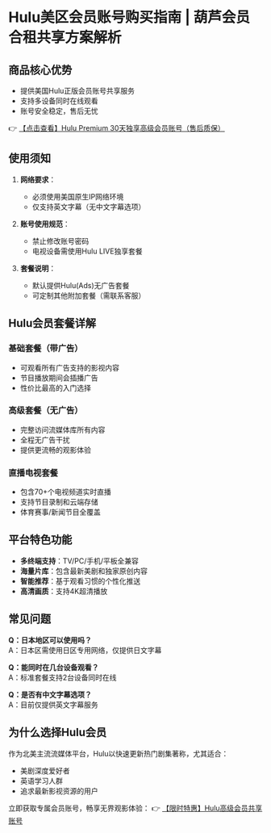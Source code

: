 # Hulu美区会员账号购买指南 | 葫芦会员合租共享方案解析

## 商品核心优势
- 提供美国Hulu正版会员账号共享服务
- 支持多设备同时在线观看
- 账号安全稳定，售后无忧

👉 [【点击查看】Hulu Premium 30天独享高级会员账号（售后质保）](https://bit.ly/HuLu_vip)

## 使用须知
1. **网络要求**：
   - 必须使用美国原生IP网络环境
   - 仅支持英文字幕（无中文字幕选项）

2. **账号使用规范**：
   - 禁止修改账号密码
   - 电视设备需使用Hulu LIVE独享套餐

3. **套餐说明**：
   - 默认提供Hulu(Ads)无广告套餐
   - 可定制其他附加套餐（需联系客服）

## Hulu会员套餐详解

### 基础套餐（带广告）
- 可观看所有广告支持的影视内容
- 节目播放期间会插播广告
- 性价比最高的入门选择

### 高级套餐（无广告）
- 完整访问流媒体库所有内容
- 全程无广告干扰
- 提供更流畅的观影体验

### 直播电视套餐
- 包含70+个电视频道实时直播
- 支持节目录制和云端存储
- 体育赛事/新闻节目全覆盖

## 平台特色功能
- **多终端支持**：TV/PC/手机/平板全兼容
- **海量片库**：包含最新美剧和独家原创内容
- **智能推荐**：基于观看习惯的个性化推送
- **高清画质**：支持4K超清播放

## 常见问题
**Q：日本地区可以使用吗？**  
A：日本区需使用日区专用网络，仅提供日文字幕

**Q：能同时在几台设备观看？**  
A：标准套餐支持2台设备同时在线

**Q：是否有中文字幕选项？**  
A：目前仅提供英文字幕服务

## 为什么选择Hulu会员
作为北美主流流媒体平台，Hulu以快速更新热门剧集著称，尤其适合：
- 美剧深度爱好者
- 英语学习人群
- 追求最新影视资源的用户

立即获取专属会员账号，畅享无界观影体验：
👉 [【限时特惠】Hulu高级会员共享账号](https://bit.ly/HuLu_vip)